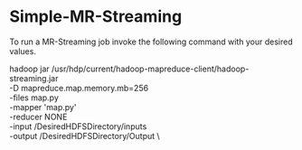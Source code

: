 # Simple-MR-Streaming

To run a MR-Streaming job invoke the following command with your desired values.

hadoop jar /usr/hdp/current/hadoop-mapreduce-client/hadoop-streaming.jar \
-D mapreduce.map.memory.mb=256 \
-files map.py \
-mapper 'map.py' \
-reducer NONE \
-input /DesiredHDFSDirectory/inputs \
-output /DesiredHDFSDirectory/Output \
